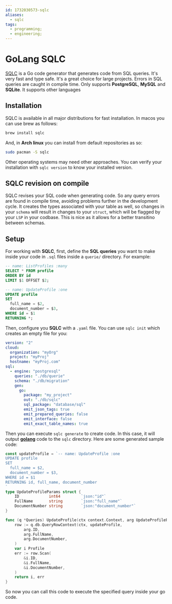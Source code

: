 ```yaml
---
id: 1732030573-sqlc
aliases:
  - sqlc
tags:
  - programming;
  - engineering;
---
```


# GoLang SQLC

[SQLC](https://github.com/sqlc-dev/sqlc) is a Go code generator that generates code from SQL queries. It's very fast and type safe. It's a great choice for large projects. Errors in SQL queries are caught in compile time. Only supports **PostgreSQL**, **MySQL** and **SQLite**. It supports other languages

## Installation

SQLC is available in all major distributions for fast installation. In macos you can use brew as follows:

```bash
brew install sqlc
```

And, in **Arch linux** you can install from default repositories as so:

```bash
sudo pacman -S sqlc
```

Other operating systems may need other approaches. You can verify your installation with `sqlc version` to know your installed version.

## SQLC revision on compile

SQLC revises your SQL code when generating code. So any query errors are found in compile time, avoiding problems further in the development cycle. It creates the types associated with your table as well, so changes in your `schema` will result in changes to your `struct`, which will be flagged by your `LSP` in your codbase. This is nice as it allows for a better transitino between schemas.

## Setup

For working with **SQLC**, first, define the **SQL queries** you want to make inside your code in `.sql` files inside a `querie/` directory. For example:

```sql
-- name: ListProfiles :many
SELECT * FROM profile
ORDER BY id
LIMIT $1 OFFSET $2;

-- name: UpdateProfile :one
UPDATE profile
SET
  full_name = $2,
  document_number = $3,
WHERE id = $1
RETURNING *;
```

Then, configure you **SQLC** with a `.yaml` file. You can use `sqlc init` which creates an empty file for you:

```yaml
version: "2"
cloud:
  organization: "myOrg"
  project: "myProj"
  hostname: "myProj.com"
sql:
  - engine: "postgresql"
    queries: "./db/querie"
    schema: "./db/migration"
    gen:
      go:
        package: "my_project"
        out: "./db/sqlc"
        sql_package: "database/sql"
        emit_json_tags: true
        emit_prepared_queries: false
        emit_interface: false
        emit_exact_table_names: true
```

Then you can execute `sqlc generate` to create code. In this case, it will output **[golang](1729684350-golang.md)** code to the `sqlc` directory. Here are some generated sample code:

```go
const updateProfile = `-- name: UpdateProfile :one
UPDATE profile
SET
  full_name = $2,
  document_number = $3,
WHERE id = $1
RETURNING id, full_name, document_number
`
type UpdateProfileParams struct {
	ID             int64         `json:"id"`
	FullName       string        `json:"full_name"`
	DocumentNumber string        `json:"document_number"`
}

func (q *Queries) UpdateProfile(ctx context.Context, arg UpdateProfileParams) (Profile, error) {
	row := q.db.QueryRowContext(ctx, updateProfile,
		arg.ID,
		arg.FullName,
		arg.DocumentNumber,
	)
	var i Profile
	err := row.Scan(
		&i.ID,
		&i.FullName,
		&i.DocumentNumber,
	)
	return i, err
}
```

So now you can call this code to execute the specified query inside your go code.
